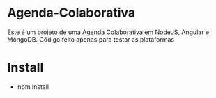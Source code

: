 Agenda-Colaborativa
===================

Este é um projeto de uma Agenda Colaborativa em NodeJS, Angular e MongoDB. Código feito apenas para testar as plataformas

Install
=======
* npm install
